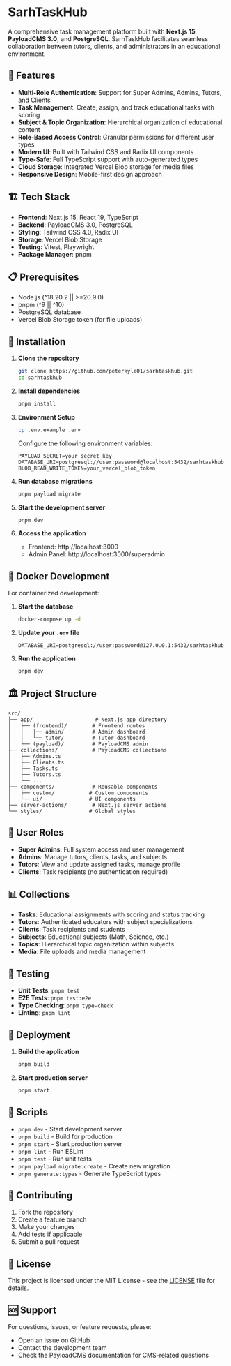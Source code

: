 # SarhTaskHub

A comprehensive task management platform built with **Next.js 15**, **PayloadCMS 3.0**, and **PostgreSQL**. SarhTaskHub facilitates seamless collaboration between tutors, clients, and administrators in an educational environment.

## 🚀 Features

- **Multi-Role Authentication**: Support for Super Admins, Admins, Tutors, and Clients
- **Task Management**: Create, assign, and track educational tasks with scoring
- **Subject & Topic Organization**: Hierarchical organization of educational content
- **Role-Based Access Control**: Granular permissions for different user types
- **Modern UI**: Built with Tailwind CSS and Radix UI components
- **Type-Safe**: Full TypeScript support with auto-generated types
- **Cloud Storage**: Integrated Vercel Blob storage for media files
- **Responsive Design**: Mobile-first design approach

## 🏗️ Tech Stack

- **Frontend**: Next.js 15, React 19, TypeScript
- **Backend**: PayloadCMS 3.0, PostgreSQL
- **Styling**: Tailwind CSS 4.0, Radix UI
- **Storage**: Vercel Blob Storage
- **Testing**: Vitest, Playwright
- **Package Manager**: pnpm

## 📋 Prerequisites

- Node.js (^18.20.2 || >=20.9.0)
- pnpm (^9 || ^10)
- PostgreSQL database
- Vercel Blob Storage token (for file uploads)

## 🔧 Installation

1. **Clone the repository**

   ```bash
   git clone https://github.com/peterkyle01/sarhtaskhub.git
   cd sarhtaskhub
   ```

2. **Install dependencies**

   ```bash
   pnpm install
   ```

3. **Environment Setup**

   ```bash
   cp .env.example .env
   ```

   Configure the following environment variables:

   ```env
   PAYLOAD_SECRET=your_secret_key
   DATABASE_URI=postgresql://user:password@localhost:5432/sarhtaskhub
   BLOB_READ_WRITE_TOKEN=your_vercel_blob_token
   ```

4. **Run database migrations**

   ```bash
   pnpm payload migrate
   ```

5. **Start the development server**

   ```bash
   pnpm dev
   ```

6. **Access the application**
   - Frontend: http://localhost:3000
   - Admin Panel: http://localhost:3000/superadmin

## 🐳 Docker Development

For containerized development:

1. **Start the database**

   ```bash
   docker-compose up -d
   ```

2. **Update your `.env` file**

   ```env
   DATABASE_URI=postgresql://user:password@127.0.0.1:5432/sarhtaskhub
   ```

3. **Run the application**
   ```bash
   pnpm dev
   ```

## 🏛️ Project Structure

```
src/
├── app/                    # Next.js app directory
│   ├── (frontend)/        # Frontend routes
│   │   ├── admin/         # Admin dashboard
│   │   └── tutor/         # Tutor dashboard
│   └── (payload)/         # PayloadCMS admin
├── collections/           # PayloadCMS collections
│   ├── Admins.ts
│   ├── Clients.ts
│   ├── Tasks.ts
│   ├── Tutors.ts
│   └── ...
├── components/            # Reusable components
│   ├── custom/           # Custom components
│   └── ui/               # UI components
├── server-actions/        # Next.js server actions
└── styles/               # Global styles
```

## 👥 User Roles

- **Super Admins**: Full system access and user management
- **Admins**: Manage tutors, clients, tasks, and subjects
- **Tutors**: View and update assigned tasks, manage profile
- **Clients**: Task recipients (no authentication required)

## 📊 Collections

- **Tasks**: Educational assignments with scoring and status tracking
- **Tutors**: Authenticated educators with subject specializations
- **Clients**: Task recipients and students
- **Subjects**: Educational subjects (Math, Science, etc.)
- **Topics**: Hierarchical topic organization within subjects
- **Media**: File uploads and media management

## 🧪 Testing

- **Unit Tests**: `pnpm test`
- **E2E Tests**: `pnpm test:e2e`
- **Type Checking**: `pnpm type-check`
- **Linting**: `pnpm lint`

## 🚀 Deployment

1. **Build the application**

   ```bash
   pnpm build
   ```

2. **Start production server**
   ```bash
   pnpm start
   ```

## 📝 Scripts

- `pnpm dev` - Start development server
- `pnpm build` - Build for production
- `pnpm start` - Start production server
- `pnpm lint` - Run ESLint
- `pnpm test` - Run unit tests
- `pnpm payload migrate:create` - Create new migration
- `pnpm generate:types` - Generate TypeScript types

## 🤝 Contributing

1. Fork the repository
2. Create a feature branch
3. Make your changes
4. Add tests if applicable
5. Submit a pull request

## 📄 License

This project is licensed under the MIT License - see the [LICENSE](LICENSE) file for details.

## 🆘 Support

For questions, issues, or feature requests, please:

- Open an issue on GitHub
- Contact the development team
- Check the PayloadCMS documentation for CMS-related questions
